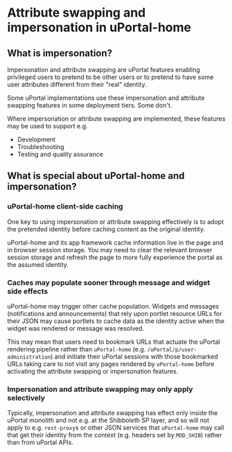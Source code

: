 # Attribute swapping and impersonation in uPortal-home

## What is impersonation?

Impersonation and attribute swapping are uPortal features enabling privileged
users to pretend to be other users or to pretend to have some user attributes
different from their "real" identity.

Some uPortal implementations use these impersonation and attribute swapping
features in some deployment tiers. Some don't.

Where impersonation or attribute swapping are implemented, these features may be
used to support e.g.

* Development
* Troubleshooting
* Testing and quality assurance

## What is special about uPortal-home and impersonation?

### uPortal-home client-side caching

One key to using impersonation or attribute swapping effectively is to adopt
the pretended identity before caching content as the original identity.

uPortal-home and its app framework cache information live in the page and in
browser session storage. You may need to clear the relevant browser session
storage and refresh the page to more fully experience the portal as the assumed
identity.

### Caches may populate sooner through message and widget side effects

uPortal-home may trigger other cache population. Widgets and messages
(notifications and announcements) that rely upon portlet resource URLs for
their JSON may cause portlets to cache data as the identity
active when the widget was rendered or message was resolved.

This may mean that users need to bookmark URLs that actuate the uPortal
rendering pipeline rather than `uPortal-home` (e.g.
`/uPortal/p/user-administration`) and initiate their uPortal sessions with those
bookmarked URLs taking care to not visit any pages rendered by `uPortal-home`
before activating the attribute swapping or impersonation features.

### Impersonation and attribute swapping may only apply selectively

Typically, impersonation and attribute swapping has effect only inside the
uPortal monolith and not e.g. at the Shibboleth SP layer, and so will not apply
to e.g. `rest-proxy`s or other JSON services that `uPortal-home` may call that
get their identity from the context (e.g. headers set by `MOD_SHIB`) rather than
from uPortal APIs.
